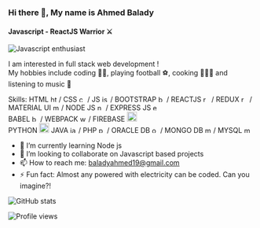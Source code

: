 ### Hi there 👋, My name is Ahmed Balady

#### Javascript - ReactJS Warrior ⚔

![Javascript enthusiast](https://images.pexels.com/photos/4164418/pexels-photo-4164418.jpeg?auto=compress&cs=tinysrgb&dpr=2&h=200&w=850)

I am interested in full stack web development ! <br>
My hobbies include coding 👨‍💻, playing football ⚽, cooking 👩🏻‍🍳 and listening to music 🎵

Skills: HTML <img src='https://image.flaticon.com/icons/svg/226/226269.svg' alt='html5' height='13'> / CSS <img src='https://image.flaticon.com/icons/svg/732/732190.svg' alt='css3' height='13'> / JS <img src='https://image.flaticon.com/icons/svg/541/541509.svg' alt='js' height='13'> / BOOTSTRAP <img src='https://cdn4.iconfinder.com/data/icons/vector-brand-logos/40/Bootstrap-256.png' alt='bootstrap' height='13'> / REACTJS <img src='https://image.flaticon.com/icons/svg/919/919851.svg' alt='react' height='13'> / REDUX <img src='https://cdn.iconscout.com/icon/free/png-64/redux-283024.png'  alt='redux' height='13'> / MATERIAL UI <img src='https://material-ui.com/static/logo_raw.svg' alt='material-ui' height='13'> / NODE JS <img src='https://nodejs.org/static/images/logo.svg' alt='nodejs' height='13'> / EXPRESS JS <img src='https://expressjs.com/images/express-facebook-share.png' height='13' alt='expressjs'> <br/> BABEL <img src='https://d33wubrfki0l68.cloudfront.net/7a197cfe44548cc1a3f581152af70a3051e11671/78df8/img/babel.svg' alt='babel' height='13'> / WEBPACK <img src='https://banner2.cleanpng.com/20190417/yb/kisspng-webpack-computer-icons-scalable-vector-graphics-re-webpack-svg-icon-transparent-amp-png-clipart-fre-5cb79870aa3cb3.6069044115555359846973.jpg' alt='webpack' height='13'> / FIREBASE <img src='https://firebase.google.com/downloads/brand-guidelines/SVG/logo-logomark.svg' alt='firebase' height='20'> <br> PYTHON <img src='https://www.flaticon.com/svg/static/icons/svg/919/919852.svg' alt='python' height='20'> JAVA <img src='https://img.icons8.com/color/2x/java-coffee-cup-logo.png' alt='java' height='13'> / PHP <img src='https://www.php.net/images/logos/php-logo.svg' alt='php' height='13'> / ORACLE DB <img src='https://icon2.cleanpng.com/20180711/hhk/kisspng-oracle-database-oracle-corporation-postgresql-rela-oracle-logo-5b463b4f5a95b2.2777553615313293593711.jpg' alt='oracledb' height='13'> / MONGO DB <img src='https://cdn4.iconfinder.com/data/icons/logos-3/512/mongodb-2-512.png' alt='mongo-db' height='13'> / MYSQL <img src='https://image.flaticon.com/icons/svg/919/919836.svg' alt='mysql' height='13'>

- 🌱 I’m currently learning Node js
- 👯 I’m looking to collaborate on Javascript based projects
- 📫 How to reach me: baladyahmed19@gmail.com
- ⚡ Fun fact: Almost any powered with electricity can be coded. Can you imagine?!

![GitHub stats](https://github-readme-stats.vercel.app/api?username=ahmedDev20&show_icons=true)

![Profile views](https://gpvc.arturio.dev/ahmedDev20)

